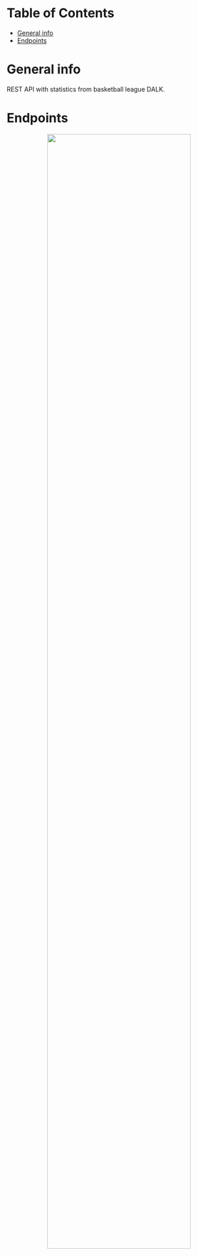 # Table of Contents
- [General info](#desc)  
- [Endpoints](#endpoints)

 <a name="desc"></a>
# General info
REST API with statistics from basketball league DALK.


 <a name="endpoints"></a>
# Endpoints

<p align="center">
<img src="https://i.imgur.com/zNqPBN5.png" width=80% />
</p>

